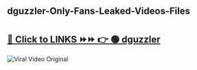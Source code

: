 
 ## dguzzler-Only-Fans-Leaked-Videos-Files

# <h2><a href="https://mediaupload.pro?dguzzler">🔗 Click to LINKS ⏩⏩ 👉 🟢 dguzzler </a></h2>

<a href="https://mediaupload.pro?dguzzler" rel="nofollow" data-target="animated-image.originalLink"><img src="https://i.ibb.co.com/xMMVF88/686577567.gif" alt="Viral Video Original" style="max-width: 100%; display: inline-block;" data-target="animated-image.originalImage"></a>